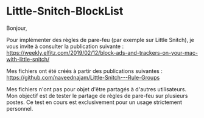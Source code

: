 # Little-Snitch-BlockList

Bonjour,

Pour implémenter des règles de pare-feu (par exemple sur Little Snitch),
je vous invite à consulter la publication suivante :
https://weekly.elfitz.com/2019/02/12/block-ads-and-trackers-on-your-mac-with-little-snitch/

Mes fichiers ont été créés à partir des publications suivantes : 
https://github.com/naveednajam/Little-Snitch---Rule-Groups

Mes fichiers n'ont pas pour objet d'être partagés à d'autres utilisateurs.
Mon objectif est de tester le partage de règles de pare-feu sur plusieurs postes.
Ce test en cours est exclusivement pour un usage strictement personnel.
